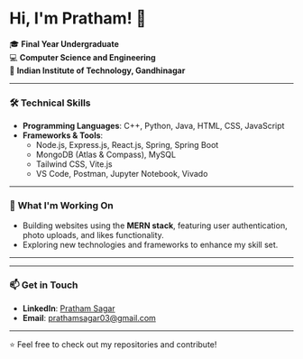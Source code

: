 # Hi, I'm Pratham! 👋  

🎓 **Final Year Undergraduate**  
💻 **Computer Science and Engineering**  
🏫 **Indian Institute of Technology, Gandhinagar**

---

### 🛠️ **Technical Skills**
- **Programming Languages**: C++, Python, Java, HTML, CSS, JavaScript  
- **Frameworks & Tools**:  
  - Node.js, Express.js, React.js,  Spring,  Spring Boot
  - MongoDB (Atlas & Compass),  MySQL  
  - Tailwind CSS, Vite.js  
  - VS Code, Postman, Jupyter Notebook, Vivado  

---

### 🌟 **What I'm Working On**
- Building websites using the **MERN stack**, featuring user authentication, photo uploads, and likes functionality.  
- Exploring new technologies and frameworks to enhance my skill set.

---



---

### 📫 **Get in Touch**
- **LinkedIn**: [Pratham Sagar](www.linkedin.com/in/pratham-sagar-632129229)  
- **Email**: [prathamsagar03@gmail.com](mailto:your.email@example.com)  

---

⭐ Feel free to check out my repositories and contribute!  
